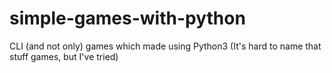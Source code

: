 # simple-games-with-python
CLI (and not only) games which made using Python3
(It's hard to name that stuff games, but I've tried)
